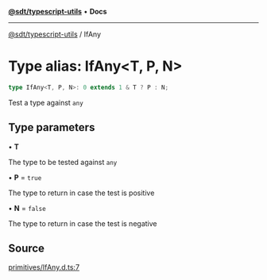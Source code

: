 [**@sdt/typescript-utils**](../README.md) • **Docs**

***

[@sdt/typescript-utils](../globals.md) / IfAny

# Type alias: IfAny\<T, P, N\>

```ts
type IfAny<T, P, N>: 0 extends 1 & T ? P : N;
```

Test a type against `any`

## Type parameters

• **T**

The type to be tested against `any`

• **P** = `true`

The type to return in case the test is positive

• **N** = `false`

The type to return in case the test is negative

## Source

[primitives/IfAny.d.ts:7](https://github.com/sylvaindethier/typescript-utils/blob/e7680a30b103160906023901bec4d9bbf09f1e74/src/types/primitives/IfAny.d.ts#L7)
